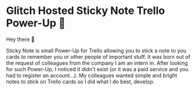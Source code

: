 # Glitch Hosted Sticky Note Trello Power-Up 🚀

Hey there 👋

Sticky Note is small Power-Up for Trello allowing you to stick a note to you cards to remember you or other people of important stuff.
It was born out of the request of colleagues from the company I am an intern in. After looking for such Power-Up, I noticed it didn't exist (or it was a paid service and you had to register an account...). My colleagues wanted simple and bright notes to stick on Trello cards so I did what I do best, develop.
